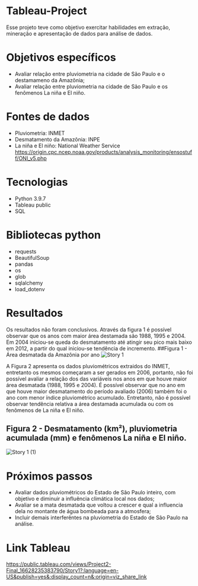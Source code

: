 # Tableau-Project
Esse projeto teve como objetivo exercitar habilidades em extração, mineração e apresentação de dados para análise de dados.
# Objetivos específicos
- Avaliar relação entre pluviometria na cidade de São Paulo e o destamameno da Amazônia;
- Avaliar relação entre pluviometria na cidade de São Paulo e os fenômenos La niña e El niño.
# Fontes de dados
- Pluviometria: INMET
- Desmatamento da Amazônia: INPE
- La niña e El niño: National Weather Service
https://origin.cpc.ncep.noaa.gov/products/analysis_monitoring/ensostuff/ONI_v5.php
# Tecnologias
- Python 3.9.7
- Tableau public
- SQL
# Bibliotecas python
- requests
- BeautifulSoup
- pandas
- os
- glob
- sqlalchemy
- load_dotenv
# Resultados
Os resultados não foram conclusivos.
Através da figura 1 é possível observar que os anos com maior área destamada são 1988, 1995 e 2004. Em 2004 iniciou-se queda do desmatamento até atingir seu pico
mais baixo em 2012, a partir do qual iniciou-se tendência de incremento.
##Figura 1 - Área desmatada da Amazônia por ano
![Story 1](https://user-images.githubusercontent.com/101889306/189498343-24ce7d6b-6e24-4c1e-94c8-69dfef646bbd.png)

A Figura 2 apresenta os dados pluviométricos extraidos do INMET, entretanto os mesmos começaram a ser gerados em  2006, portanto, não foi possível avaliar a relação
dos das variáveis nos anos em que houve maior área desmatada (1988, 1995 e 2004).
É possível observar que no ano em que houve maior desmatamento do período avaliado (2006) também foi o ano com menor índice pluviométrico acumulado.
Entretanto, não é possível observar tendência relativa a área destamada acumulada ou com os fenômenos de La niña e El niño.

## Figura 2 - Desmatamento (km²), pluviometria acumulada (mm) e fenômenos La niña e El niño.
![Story 1 (1)](https://user-images.githubusercontent.com/101889306/189498811-9841f04c-0d1b-442b-bb62-e72f56ae165b.png)

# Próximos passos
- Avaliar dados pluviométricos do Estado de São Paulo inteiro, com objetivo e diminuir a influência climática local nos dados;
- Avaliar se a mata desmatada que voltou a crescer e qual a influencia dela no montante de água bombeada para a atmosfera;
- Incluir demais interferêntes na pluviometria do Estado de São Paulo na análise.

# Link Tableau
https://public.tableau.com/views/Project2-Final_16628235383790/Story1?:language=en-US&publish=yes&:display_count=n&:origin=viz_share_link

